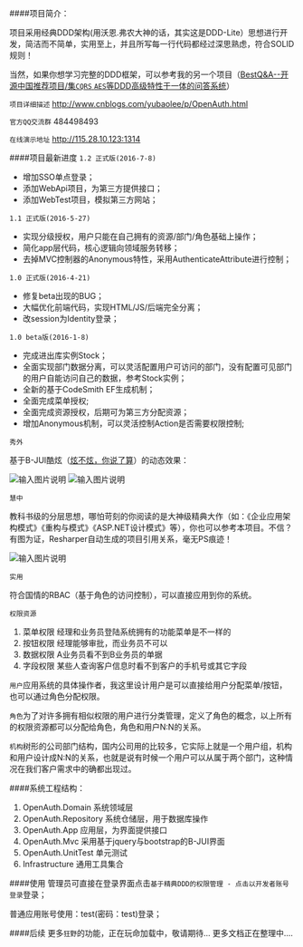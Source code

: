 ####项目简介：

项目采用经典DDD架构(用沃恩.弗农大神的话，其实这是DDD-Lite）思想进行开发，简洁而不简单，实用至上，并且所写每一行代码都经过深思熟虑，符合SOLID规则！

当然，如果你想学习完整的DDD框架，可以参考我的另一个项目（[BestQ&A--开源中国推荐项目/集`CQRS` `AES`等DDD高级特性于一体的问答系统](http://git.oschina.net/yubaolee/BestQA)）

`项目详细描述`  http://www.cnblogs.com/yubaolee/p/OpenAuth.html 

`官方QQ交流群`  484498493

`在线演示地址`  http://115.28.10.123:1314

####项目最新进度
`1.2 正式版(2016-7-8)` 

* 增加SSO单点登录；
* 添加WebApi项目，为第三方提供接口；
* 添加WebTest项目，模拟第三方网站；

`1.1 正式版(2016-5-27)` 

* 实现分级授权，用户只能在自己拥有的资源/部门/角色基础上操作；
* 简化app层代码，核心逻辑向领域服务转移；
* 去掉MVC控制器的Anonymous特性，采用AuthenticateAttribute进行控制；

`1.0 正式版(2016-4-21)` 

* 修复beta出现的BUG；
* 大幅优化前端代码，实现HTML/JS/后端完全分离；
* 改session为Identity登录；

`1.0 beta版(2016-1-8)` 

* 完成进出库实例Stock；
* 全面实现部门数据分离，可以灵活配置用户可访问的部门，没有配置可见部门的用户自能访问自己的数据，参考Stock实例；
* 全新的基于CodeSmith EF生成机制；
* 全面完成菜单授权;
* 全面完成资源授权，后期可为第三方分配资源；
* 增加Anonymous机制，可以灵活控制Action是否需要权限控制;

`秀外`

基于B-JUI酷炫（[炫不炫，你说了算](http://b-jui.com/)）的动态效果：

![输入图片说明](http://git.oschina.net/uploads/images/2015/1208/005100_5849eec8_362401.jpeg "在这里输入图片标题")
![输入图片说明](http://git.oschina.net/uploads/images/2015/1208/003425_cc164edc_362401.jpeg "在这里输入图片标题")

`慧中`

教科书级的分层思想，哪怕苛刻的你阅读的是大神级精典大作（如：《企业应用架构模式》《重构与模式》《ASP.NET设计模式》等），你也可以参考本项目。不信？有图为证，Resharper自动生成的项目引用关系，毫无PS痕迹！

![输入图片说明](http://git.oschina.net/uploads/images/2015/1113/233705_271ecb3a_362401.jpeg "在这里输入图片标题")

`实用`

符合国情的RBAC（基于角色的访问控制），可以直接应用到你的系统。

`权限资源`

1. 菜单权限  经理和业务员登陆系统拥有的功能菜单是不一样的
2. 按钮权限  经理能够审批，而业务员不可以
3. 数据权限  A业务员看不到B业务员的单据
4. 字段权限  某些人查询客户信息时看不到客户的手机号或其它字段

`用户`应用系统的具体操作者，我这里设计用户是可以直接给用户分配菜单/按钮，也可以通过角色分配权限。

`角色`为了对许多拥有相似权限的用户进行分类管理，定义了角色的概念，以上所有的权限资源都可以分配给角色，角色和用户N:N的关系。

`机构`树形的公司部门结构，国内公司用的比较多，它实际上就是一个用户组，机构和用户设计成N:N的关系，也就是说有时候一个用户可以从属于两个部门，这种情况在我们客户需求中的确都出现过。

####系统工程结构：
1. OpenAuth.Domain 系统领域层
2. OpenAuth.Repository 系统仓储层，用于数据库操作
3. OpenAuth.App 应用层，为界面提供接口
4. OpenAuth.Mvc 采用基于jquery与bootstrap的B-JUI界面
5. OpenAuth.UnitTest 单元测试
6. Infrastructure 通用工具集合

####使用
管理员可直接在登录界面点击`基于精典DDD的权限管理 - 点击以开发者账号登录`登录；

普通应用账号使用：test(密码：test)登录；

####后续
更多`狂野`的功能，正在玩命加载中，敬请期待...
更多文档正在整理中....


